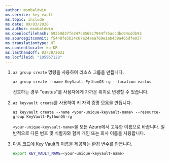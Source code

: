 ```yaml
---
author: msmbaldwin
ms.service: key-vault
ms.topic: include
ms.date: 09/03/2020
ms.author: msmbaldwin
ms.openlocfilehash: 59359d37fe347c8568c7944f75accdbc04cddb93
ms.sourcegitcommit: f5448fe5b24c67e24aea769e1ab438a465dfe037
ms.translationtype: HT
ms.contentlocale: ko-KR
ms.lasthandoff: 03/30/2021
ms.locfileid: "105967128"
---
```

1. `az group create` 명령을 사용하여 리소스 그룹을 만듭니다.

    ```azurecli
    az group create --name KeyVault-PythonQS-rg --location eastus
    ```

    선호하는 경우 "eastus"를 사용자에게 가까운 위치로 변경할 수 있습니다.

1. `az keyvault create`를 사용하여 키 자격 증명 모음을 만듭니다.

    ```azurecli
    az keyvault create --name <your-unique-keyvault-name> --resource-group KeyVault-PythonQS-rg
    ```

    `<your-unique-keyvault-name>`을 모든 Azure에서 고유한 이름으로 바꿉니다. 일반적으로 다른 번호 및 식별자와 함께 개인 또는 회사 이름을 사용합니다. 

1. 다음 코드에 Key Vault의 이름을 제공하는 환경 변수를 만듭니다.

    ```bash
    export KEY_VAULT_NAME=<your-unique-keyvault-name>
    ```